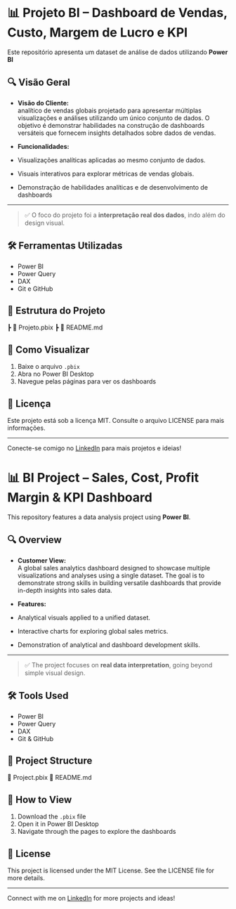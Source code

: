 # 📊 Projeto BI – Dashboard de Vendas, Custo, Margem de Lucro e KPI

Este repositório apresenta um dataset de análise de dados utilizando **Power BI**

## 🔍 Visão Geral

- **Visão do Cliente:**  
analítico de vendas globais projetado para apresentar múltiplas visualizações e análises utilizando um único conjunto de dados. O objetivo é demonstrar habilidades na construção de dashboards versáteis que fornecem insights detalhados sobre dados de vendas.

- **Funcionalidades:**
- Visualizações analíticas aplicadas ao mesmo conjunto de dados.
- Visuais interativos para explorar métricas de vendas globais.
- Demonstração de habilidades analíticas e de desenvolvimento de dashboards


---

> ✅ O foco do projeto foi a **interpretação real dos dados**, indo além do design visual.

## 🛠️ Ferramentas Utilizadas

- Power BI
- Power Query
- DAX
- Git e GitHub

## 📂 Estrutura do Projeto
┣ 📄 Projeto.pbix
┣ 📄 README.md


## 🚀 Como Visualizar

1. Baixe o arquivo `.pbix`
2. Abra no Power BI Desktop
3. Navegue pelas páginas para ver os dashboards

## 📎 Licença

Este projeto está sob a licença MIT. Consulte o arquivo LICENSE para mais informações.

---

Conecte-se comigo no [LinkedIn](https://www.linkedin.com/in/rafael-paiva-martins/) para mais projetos e ideias!


# 📊 BI Project – Sales, Cost, Profit Margin & KPI Dashboard

This repository features a data analysis project using **Power BI**.

## 🔍 Overview

- **Customer View:**  
A global sales analytics dashboard designed to showcase multiple visualizations and analyses using a single dataset. The goal is to demonstrate strong skills in building versatile dashboards that provide in-depth insights into sales data.

- **Features:**
- Analytical visuals applied to a unified dataset.
- Interactive charts for exploring global sales metrics.
- Demonstration of analytical and dashboard development skills.

---

> ✅ The project focuses on **real data interpretation**, going beyond simple visual design.

## 🛠️ Tools Used

- Power BI  
- Power Query  
- DAX  
- Git & GitHub  

## 📂 Project Structure

📄 Project.pbix
📄 README.md


## 🚀 How to View

1. Download the `.pbix` file  
2. Open it in Power BI Desktop  
3. Navigate through the pages to explore the dashboards  

## 📎 License

This project is licensed under the MIT License. See the LICENSE file for more details.

---

Connect with me on [LinkedIn](https://www.linkedin.com/in/rafael-paiva-martins/) for more projects and ideas!
